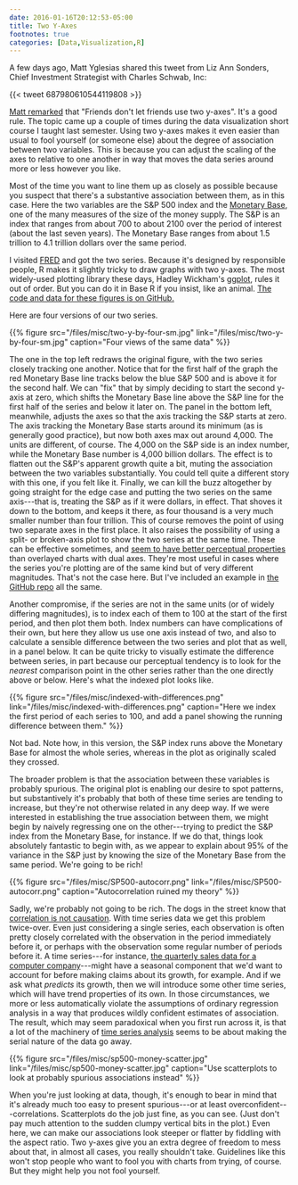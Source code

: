 ```yaml
---
date: 2016-01-16T20:12:53-05:00
title: Two Y-Axes
footnotes: true
categories: [Data,Visualization,R]
---
```


A few days ago, Matt Yglesias shared this tweet from Liz Ann Sonders, Chief Investment Strategist with Charles Schwab, Inc: 

{{< tweet 687980610544119808 >}}

[Matt remarked](https://twitter.com/mattyglesias/status/687989460424912902) that "Friends don't let friends use two y-axes". It's a good rule. The topic came up a couple of times during the data visualization short course I taught last semester. Using two y-axes makes it even easier than usual to fool yourself (or someone else) about the degree of association between two variables. This is because you can adjust the scaling of the axes to relative to one another in way that moves the data series around more or less however you like. 

Most of the time you want to line them up as closely as possible because you suspect that there's a substantive association between them, as in this case. Here the two variables are the S&P 500 index and the [Monetary Base](http://www.federalreserve.gov/faqs/money_12845.htm), one of the many measures of the size of the money supply. The S&P is an index that ranges from about 700 to about 2100 over the period of interest (about the last seven years). The Monetary Base ranges from about 1.5 trillion to 4.1 trillion dollars over the same period.

I visited [FRED](https://research.stlouisfed.org/fred2/) and got the two series. Because it's designed by responsible people, R makes it slightly tricky to draw graphs with two y-axes. The most widely-used plotting library these days, Hadley Wickham's [ggplot](http://docs.ggplot2.org/current/index.html), rules it out of order. But you can do it in Base R if you insist, like an animal. [The code and data for these figures is on GitHub.](https://github.com/kjhealy/two-y-axes)

Here are four versions of our two series. 

{{% figure src="/files/misc/two-y-by-four-sm.jpg" link="/files/misc/two-y-by-four-sm.jpg" caption="Four views of the same data" %}}

The one in the top left redraws the original figure, with the two series closely tracking one another. Notice that for the first half of the graph the red Monetary Base line tracks below the blue S&P 500 and is above it for the second half. We can "fix" that by simply deciding to start the second y-axis at zero, which shifts the Monetary Base line above the S&P line for the first half of the series and below it later on. The panel in the bottom left, meanwhile, adjusts the axes so that the axis tracking the S&P starts at zero. The axis tracking the Monetary Base starts around its minimum (as is generally good practice), but now both axes max out around 4,000. The units are different, of course. The 4,000 on the S&P side is an index number, while the Monetary Base number is 4,000 billion dollars. The effect is to flatten out the S&P's apparent growth quite a bit, muting the association between the two variables substantially. You could tell quite a different story with this one, if you felt like it. Finally, we can kill the buzz altogether by going straight for the edge case and putting the two series on the same axis---that is, treating the S&P as if it were dollars, in effect. That shoves it down to the bottom, and keeps it there, as four thousand is a very much smaller number than four trillion. This of course removes the point of using two separate axes in the first place. It also raises the possibility of using a split- or broken-axis plot to show the two series at the same time. These can be effective sometimes, and [seem to have better perceptual properties](https://hal.inria.fr/inria-00638535/document) than overlayed charts with dual axes. They're most useful in cases where the series you're plotting are of the same kind but of very different magnitudes. That's not the case here. But I've included an example in [the GitHub repo](https://github.com/kjhealy/two-y-axes) all the same.

Another compromise, if the series are not in the same units (or of widely differing magnitudes), is to index each of them to 100 at the start of the first period, and then plot them both. Index numbers can have complications of their own, but here they allow us use one axis instead of two, and also to calculate a sensible difference between the two series and plot that as well, in a panel below. It can be quite tricky to visually estimate the difference between series, in part because our perceptual tendency is to look for the _nearest_ comparison point in the other series rather than the one directly above or below. Here's what the indexed plot looks like.

{{% figure src="/files/misc/indexed-with-differences.png" link="/files/misc/indexed-with-differences.png" caption="Here we index the first period of each series to 100, and add a panel showing the running difference between them." %}}

Not bad. Note how, in this version, the S&P index runs above the Monetary Base for almost the whole series, whereas in the plot as originally scaled they crossed.

The broader problem is that the association between these variables is probably spurious. The original plot is enabling our desire to spot patterns, but substantively it's probably that both of these time series are tending to increase, but they're not otherwise related in any deep way. If we were interested in establishing the true association between them, we might begin by naively regressing one on the other---trying to predict the S&P index from the Monetary Base, for instance. If we do that, things look absolutely fantastic to begin with, as we appear to explain about 95% of the variance in the S&P just by knowing the size of the Monetary Base from the same period. We're going to be rich! 

{{% figure src="/files/misc/SP500-autocorr.png" link="/files/misc/SP500-autocorr.png" caption="Autocorrelation ruined my theory" %}}

Sadly, we're probably not going to be rich. The dogs in the street know that [correlation is not causation](http://kieranhealy.org/blog/archives/2008/06/29/no-idea-more-obscure-and-uncertain/). With time series data we get this problem twice-over. Even just considering a single series, each observation is often pretty closely correlated with the observation in the period immediately before it, or perhaps with the observation some regular number of periods before it. A time series---for instance, [the quarterly sales data for a computer company](http://kieranhealy.org/blog/archives/2015/07/22/apple-sales-trends-q2-2015/)---might have a seasonal component that we'd want to account for before making claims about its growth, for example. And if we ask what *predicts* its growth, then we will introduce some other time series, which will have trend properties of its own. In those circumstances, we more or less automatically violate the assumptions of ordinary regression analysis in a way that produces wildly confident estimates of association. The result, which may seem paradoxical when you first run across it, is that a lot of the machinery of [time series analysis](https://en.wikipedia.org/wiki/Time_series) seems to be about making the serial nature of the data go away. 

{{% figure src="/files/misc/sp500-money-scatter.jpg" link="/files/misc/sp500-money-scatter.jpg" caption="Use scatterplots to look at probably spurious associations instead" %}}

When you're just looking at data, though, it's enough to bear in mind that it's already much too easy to present spurious---or at least overconfident---correlations. Scatterplots do the job just fine, as you can see. (Just don't pay much attention to the sudden clumpy vertical bits in the plot.) Even here, we can make our associations look steeper or flatter by fiddling with the aspect ratio. Two y-axes give you an extra degree of freedom to mess about that, in almost all cases, you really shouldn't take. Guidelines like this won't stop people who want to fool you with charts from trying, of course. But they might help you not fool yourself.

